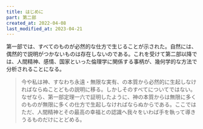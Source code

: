 ```yaml
---
title: はじめに
part: 第二部
created_at: 2022-04-08
last_modified_at: 2023-04-21
---
```


第一部では、すべてのものが必然的な仕方で生じることが示された。自然には、偶然的で説明がつかないものは存在しないのである。これを受けて第二部以降では、人間精神、感情、国家といった倫理学に関係する事柄が、幾何学的な方法で分析されることになる。

>今や私は神、すなわち永遠・無限な実有、の本質から必然的に生起しなければならぬことどもの説明に移る。しかしそのすべてについてではない。なぜなら、第一部定理一六で証明したように、神の本質からは無限に多くのものが無限に多くの仕方で生起しなければならぬからである。ここではただ、人間精神とその最高の幸福との認識へ我々をいわば手を執って導きうるものだけにとどめる。
